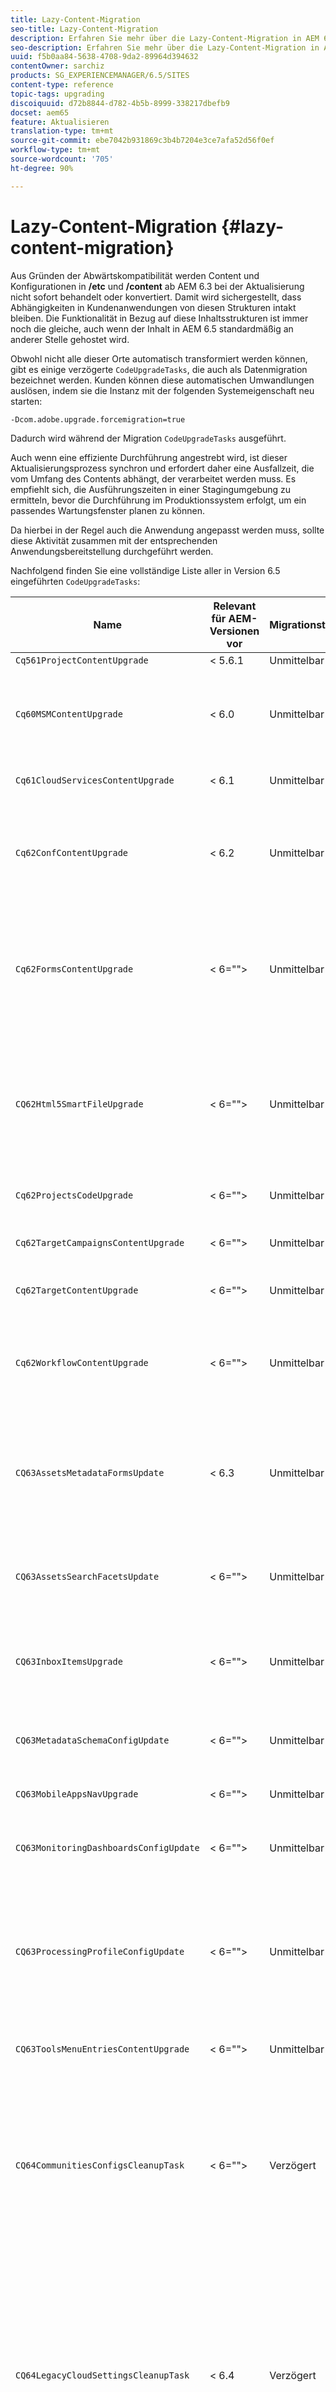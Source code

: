 ```yaml
---
title: Lazy-Content-Migration
seo-title: Lazy-Content-Migration
description: Erfahren Sie mehr über die Lazy-Content-Migration in AEM 6.4.
seo-description: Erfahren Sie mehr über die Lazy-Content-Migration in AEM 6.4.
uuid: f5b0aa84-5638-4708-9da2-89964d394632
contentOwner: sarchiz
products: SG_EXPERIENCEMANAGER/6.5/SITES
content-type: reference
topic-tags: upgrading
discoiquuid: d72b8844-d782-4b5b-8999-338217dbefb9
docset: aem65
feature: Aktualisieren
translation-type: tm+mt
source-git-commit: ebe7042b931869c3b4b7204e3ce7afa52d56f0ef
workflow-type: tm+mt
source-wordcount: '705'
ht-degree: 90%

---
```



# Lazy-Content-Migration {#lazy-content-migration}

Aus Gründen der Abwärtskompatibilität werden Content und Konfigurationen in **/etc** und **/content** ab AEM 6.3 bei der Aktualisierung nicht sofort behandelt oder konvertiert. Damit wird sichergestellt, dass Abhängigkeiten in Kundenanwendungen von diesen Strukturen intakt bleiben. Die Funktionalität in Bezug auf diese Inhaltsstrukturen ist immer noch die gleiche, auch wenn der Inhalt in AEM 6.5 standardmäßig an anderer Stelle gehostet wird.

Obwohl nicht alle dieser Orte automatisch transformiert werden können, gibt es einige verzögerte `CodeUpgradeTasks`, die auch als Datenmigration bezeichnet werden. Kunden können diese automatischen Umwandlungen auslösen, indem sie die Instanz mit der folgenden Systemeigenschaft neu starten:

```shell
-Dcom.adobe.upgrade.forcemigration=true
```

Dadurch wird während der Migration `CodeUpgradeTasks` ausgeführt.

Auch wenn eine effiziente Durchführung angestrebt wird, ist dieser Aktualisierungsprozess synchron und erfordert daher eine Ausfallzeit, die vom Umfang des Contents abhängt, der verarbeitet werden muss. Es empfiehlt sich, die Ausführungszeiten in einer Stagingumgebung zu ermitteln, bevor die Durchführung im Produktionssystem erfolgt, um ein passendes Wartungsfenster planen zu können.

Da hierbei in der Regel auch die Anwendung angepasst werden muss, sollte diese Aktivität zusammen mit der entsprechenden Anwendungsbereitstellung durchgeführt werden.

Nachfolgend finden Sie eine vollständige Liste aller in Version 6.5 eingeführten `CodeUpgradeTasks`:

| **Name** | **Relevant** **für AEM-Versionen vor**  | **Migrationstyp******  | **Details** |
|---|---|---|---|
| `Cq561ProjectContentUpgrade` | &lt; 5.6.1 | Unmittelbar |  |
| `Cq60MSMContentUpgrade` | &lt; 6.0 | Unmittelbar | Ermittelt alle `LiveRelationShips` aus `VersionStorage`, die gelöscht wurden, und fügt die Ausschlusseigenschaft zum übergeordneten Element hinzu. |
| `Cq61CloudServicesContentUpgrade` | &lt; 6.1 | Unmittelbar | Strukturiert Cloudservices für ein standardmäßig sicheres Setup um. |
| `Cq62ConfContentUpgrade` | &lt; 6.2 | Unmittelbar | Entfernt auf Eigenschaften basierende Verknüpfungen von **/content** mit **/conf** (wird durch den OSGi-Mechanismus ersetzt), generiert die entsprechende OSGi-Konfiguration. |
| `Cq62FormsContentUpgrade` | &lt; 6=&quot;&quot;> | Unmittelbar | Aufgrund der merge_preserve-Behandlung überschreibt die Ablehnungsregel für die standardmäßige Sicherheit vorhandene Berechtigungen, die bei der Aktualisierung neu angeordnet werden müssen. |
| `CQ62Html5SmartFileUpgrade` | &lt; 6=&quot;&quot;> | Unmittelbar | Ermittelt Komponenten, die das Html5SmartFile-Widget verwenden, sucht nach der Verwendung der Komponenten im Inhalt und strukturiert die Persistenz neu, indem die Binärdatei um eine Ebene nach unten verschoben und nicht auf Komponentenebene gespeichert wird. |
| `Cq62ProjectsCodeUpgrade` | &lt; 6=&quot;&quot;> | Unmittelbar | Verschiebt alte Projekte aus **/etc/projects** in **/content/projects**  |
| `Cq62TargetCampaignsContentUpgrade` | &lt; 6=&quot;&quot;> | Unmittelbar | Erstellt eine Containerebene in der Hierarchie (Bereiche) und passt Verweise an. |
| `Cq62TargetContentUpgrade` | &lt; 6=&quot;&quot;> | Unmittelbar | Legt feste Speicherortnamen für Zielkomponenten fest. |
| `Cq62WorkflowContentUpgrade` | &lt; 6=&quot;&quot;> | Unmittelbar | Komplexe Umwandlung von Strukturen, Instanzen, Benachrichtigungen von Workflow-Modellen vor 6.2 und anschließendes erneutes Zusammenführen vom Sicherungsordner aus **/var/backup**  |
| `CQ63AssetsMetadataFormsUpdate` | &lt; 6.3 | Unmittelbar | Verschiebt Assets, benutzerdefinierte Metadaten-Schemata und Verarbeitungsprofile aus **/apps** in **/conf** und überführt das Metadatenschema und Metadatenprofilformulare von coral2 in coral3. |
| `CQ63AssetsSearchFacetsUpdate` | &lt; 6=&quot;&quot;> | Unmittelbar | Verschiebt Assets und benutzerdefinierte Suchfacetten aus **/apps** in **/conf** und überführt das Metadatenschema und Metadatenprofilformulare von coral2 in coral3. |
| `CQ63InboxItemsUpgrade` | &lt; 6=&quot;&quot;> | Unmittelbar | Aktualisiert InboxItems für die Sortierung von Posteingangselementen (Anpassen der Metadaten für eine effiziente Sortierung). |
| `CQ63MetadataSchemaConfigUpdate` | &lt; 6=&quot;&quot;> | Unmittelbar | Passt die metadataSchema-Eigenschaft für Ordner an, indem relative Pfade zu **/conf** statt zu **/apps** führen. |
| `CQ63MobileAppsNavUpgrade` | &lt; 6=&quot;&quot;> | Unmittelbar | Anpassen der Navigationsstruktur. |
| `CQ63MonitoringDashboardsConfigUpdate` | &lt; 6=&quot;&quot;> | Unmittelbar | Verschiebt benutzerdefinierte Konfigurationen für die Überwachungs-Dashboards von **/libs** und **/apps**.  |
| `CQ63ProcessingProfileConfigUpdate` | &lt; 6=&quot;&quot;> | Unmittelbar | Passt die processingProfile-Eigenschaft (wurde bis 6.1 verwendet) in Assets an die ab 6.3 verwendete Struktur an. Passt außerdem die relativen Pfade des Profils an, die zu **/conf** statt zu **/apps** führen. |
| `CQ63ToolsMenuEntriesContentUpgrade` | &lt; 6=&quot;&quot;> | Unmittelbar | Aktualisierungsaufgabe, die bei einem Upgrade veraltete Menüeinträge aus CRXDE Lite und der Web-Konsole entfernt. |
| `CQ64CommunitiesConfigsCleanupTask` | &lt; 6=&quot;&quot;> | Verzögert | Verschiebt SRP-Cloudkonfigurationen, Community-Schlagwortkonfigurationen, bereinigt **/etc/social** und **/etc/enablement** (alle Verweise und Daten müssen angepasst werden, wenn die Lazy-Migration ausgeführt wird – es dürfen keine Anwendungsteile weiterhin von dieser Struktur abhängig sein). |
| `CQ64LegacyCloudSettingsCleanupTask` | &lt; 6.4 | Verzögert | Bereinigt **/etc/cloudsettings** (enthält die ContextHub-Konfiguration). Die Konfiguration wird beim ersten Zugriff automatisch migriert. Für den Fall, dass die Lazy-Content-Migration zusammen mit der Aktualisierung gestartet wird, muss vor der Aktualisierung der Inhalt in **/etc/cloudsettings** über ein Paket gesichert und dann erneut installiert werden, damit die implizite Umwandlung stattfindet und das Paket nach Abschluss deinstalliert wird. |
| `CQ64UsersTitleFixTask` | &lt; 6=&quot;&quot;> | Verzögert | Passt die alte Titelstruktur an den Titel im Benutzerprofilknoten an. |
| `CQ64CommerceMigrationTask` | &lt; 6=&quot;&quot;> | Verzögert | Migrieren Sie Commerce-Inhalte von **/etc/commerce** zu **/var/commerce**. Während der Migration werden Inhalte verschoben und Verweise auf verschobene Inhalte aktualisiert, um den neuen Speicherort widerzuspiegeln. |
| `CQ65DMMigrationTask` | &lt; 6.5 | Verzögert | Migrieren älterer Katalogeinstellungen und Einstellungen für Dynamic Media-Cloud Services von **/etc** nach **/conf** |
| `CQ65LegacyClientlibsCleanupTask` | &lt; 6=&quot;&quot;> | Verzögert | Bereinigen Sie ältere clientlibs, die unter **/etc/clientlibs** vorhanden sind. |
